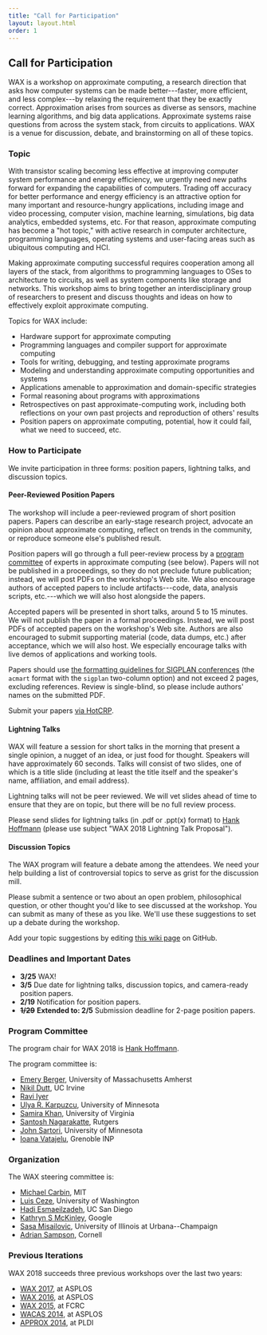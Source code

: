 ```yaml
---
title: "Call for Participation"
layout: layout.html
order: 1
---
```


## Call for Participation

WAX is a workshop on approximate computing, a research direction that asks how computer systems can be made better---faster, more efficient, and less complex---by relaxing the requirement that they be exactly correct. Approximation arises from sources as diverse as sensors, machine learning algorithms, and big data applications. Approximate systems raise questions from across the system stack, from circuits to applications. WAX is a venue for discussion, debate, and brainstorming on all of these topics.


### Topic

With transistor scaling becoming less effective at improving computer system performance and energy efficiency, we urgently need new paths forward for expanding the capabilities of computers. Trading off accuracy for better performance and energy efficiency is an attractive option for many important and resource-hungry applications, including image and video processing, computer vision, machine learning, simulations, big data analytics, embedded systems, etc. For that reason, approximate computing has become a "hot topic," with active research in computer architecture, programming languages, operating systems and user-facing areas such as ubiquitous computing and HCI.

Making approximate computing successful requires cooperation among all layers of the stack, from algorithms to programming languages to OSes to architecture to circuits, as well as system components like storage and networks. This workshop aims to bring together an interdisciplinary group of researchers to present and discuss thoughts and ideas on how to effectively exploit approximate computing.

Topics for WAX include:

- Hardware support for approximate computing
- Programming languages and compiler support for approximate computing
- Tools for writing, debugging, and testing approximate programs
- Modeling and understanding approximate computing opportunities and systems
- Applications amenable to approximation and domain-specific strategies
- Formal reasoning about programs with approximations
- Retrospectives on past approximate-computing work, including both reflections on your own past projects and reproduction of others' results
- Position papers on approximate computing, potential, how it could fail, what we need to succeed, etc.


### How to Participate

We invite participation in three forms: position papers, lightning talks, and discussion topics.

#### Peer-Reviewed Position Papers

The workshop will include a peer-reviewed program of short position papers. Papers can describe an early-stage research project, advocate an opinion about approximate computing, reflect on trends in the community, or reproduce someone else's published result.

Position papers will go through a full peer-review process by a [program committee][pc] of experts in approximate computing (see below). Papers will not be published in a proceedings, so they do not preclude future publication; instead, we will post PDFs on the workshop's Web site. We also encourage authors of accepted papers to include artifacts---code, data, analysis scripts, etc.---which we will also host alongside the papers.

Accepted papers will be presented in short talks, around 5 to 15 minutes.
We will not publish the paper in a formal proceedings. Instead, we will post PDFs of accepted papers on the workshop's Web site.
Authors are also encouraged to submit supporting material (code, data dumps, etc.) after acceptance, which we will also host.
We especially encourage talks with live demos of applications and working tools.

Papers should use [the formatting guidelines for SIGPLAN conferences][sigplanconf] (the `acmart` format with the `sigplan` two-column option) and not exceed 2 pages, excluding references. Review is single-blind, so please include authors' names on the submitted PDF.


Submit your papers [via HotCRP][hotcrp].

[hotcrp]: http://www.cs.cornell.edu/conferences/wax2018/
[pc]: #program-committee
[sigplanconf]: http://www.sigplan.org/Resources/Author/

#### Lightning Talks

WAX will feature a session for short talks in the morning that present a single opinion, a nugget of an idea, or just food for thought. Speakers will have approximately 60 seconds. Talks will consist of two slides, one of which is a title slide (including at least the title itself and the speaker's name, affiliation, and email address).

Lightning talks will not be peer reviewed. We will vet slides ahead of time to ensure that they are on topic, but there will be no full review process.

Please send slides for lightning talks (in .pdf or .ppt(x) format) to [Hank Hoffmann][hank-email] (please use subject "WAX 2018 Lightning Talk Proposal").

[hank-email]: mailto:hankhoffmann@cs.uchicago.edu

#### Discussion Topics

The WAX program will feature a debate among the attendees. We need your help building a list of controversial topics to serve as grist for the discussion mill.

Please submit a sentence or two about an open problem, philosophical question, or other thought you'd like to see discussed at the workshop. You can submit as many of these as you like. We'll use these suggestions to set up a debate during the workshop.

Add your topic suggestions by editing [this wiki page][topics] on GitHub.

[topics]: https://github.com/cucapra/wax2018/wiki/Discussion-Topics


### Deadlines and Important Dates

- **3/25** WAX!
- **3/5**  Due date for lightning talks, discussion topics, and camera-ready position papers.
- **2/19** Notification for position papers.
- ~~**1/29**~~ **Extended to: 2/5** Submission deadline for 2-page position papers.

### Program Committee

The program chair for WAX 2018 is [Hank Hoffmann][hank].

The program committee is:
* [Emery Berger](http://www.emeryberger.org/), University of Massachusetts Amherst
* [Nikil Dutt](http://www.ics.uci.edu/~dutt), UC Irvine
* [Ravi Iyer](https://www.linkedin.com/in/ravi-iyer-6876793)
* [Ulya R. Karpuzcu](http://people.ece.umn.edu/~ukarpuzc/Karpuzcu.html), University of Minnesota
* [Samira Khan](http://www.cs.virginia.edu/~smk9u/), University of Virginia
* [Santosh Nagarakatte](https://www.cs.rutgers.edu/~santosh.nagarakatte/), Rutgers
* [John Sartori](http://people.ece.umn.edu/users/jsartori/), University of Minnesota
* [Ioana Vatajelu](http://tima.univ-grenoble-alpes.fr/tima/en/timalaboratory/persopage_id1802.html), Grenoble INP



[hank]: http://people.cs.uchicago.edu/~hankhoffmann/

### Organization

The WAX steering committee is:

* [Michael Carbin](http://people.csail.mit.edu/mcarbin/), MIT
* [Luis Ceze](https://homes.cs.washington.edu/~luisceze/), University of Washington
* [Hadi Esmaeilzadeh](http://www.cc.gatech.edu/~hadi/), UC San Diego
* [Kathryn S McKinley](https://www.cs.utexas.edu/users/mckinley/), Google
* [Sasa Misailovic](http://misailo.web.engr.illinois.edu), University of Illinois at Urbana--Champaign
* [Adrian Sampson](http://www.cs.cornell.edu/~asampson/), Cornell

### Previous Iterations

WAX 2018 succeeds three previous workshops over the last two years:

* [WAX 2017][], at ASPLOS
* [WAX 2016][], at ASPLOS
* [WAX 2015][], at FCRC
* [WACAS 2014][], at ASPLOS
* [APPROX 2014][], at PLDI

[wax 2017]: http://approximate.computer/wax2017/
[wax 2016]: http://approximate.computer/wax2016/
[wax 2015]: http://sampa.cs.washington.edu/new/wax2015/
[wacas 2014]: http://sampa.cs.washington.edu/new/wacas14/
[approx 2014]: http://approx2014.cs.umass.edu/
